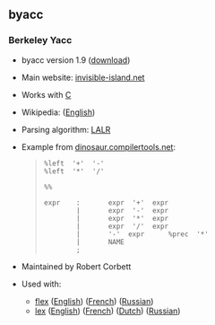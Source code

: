 ## byacc ##

### Berkeley Yacc ###

 *  byacc version 1.9 ([download][])
 *  Main website: [invisible-island.net][]
 *  Works with [C][]
 *  Wikipedia: ([English][])
 *  Parsing algorithm: [LALR][]
 *  Example from [dinosaur.compilertools.net][]:
    
    > ``````````
    > %left  '+'  '-'
    > %left  '*'  '/'
    > 
    > %%
    > 
    > expr    :       expr  '+'  expr
    >         |       expr  '-'  expr
    >         |       expr  '*'  expr
    >         |       expr  '/'  expr
    >         |       '-'  expr      %prec  '*'
    >         |       NAME
    >         ;
    > ``````````
 *  Maintained by Robert Corbett
 *  Used with:
    
     *  [flex][] ([English][English 1]) ([French][]) ([Russian][])
     *  [lex][] ([English][English 2]) ([French][French 1]) ([Dutch][]) ([Russian][Russian 1])


[download]: ftp://ftp.cs.berkeley.edu/pub/4bsd/byacc.1.9.tar.Z
[invisible-island.net]: http://invisible-island.net/byacc/byacc.html
[C]: http://101companies.org/wiki/Language:C
[English]: https://en.wikipedia.org/wiki/Berkeley%20Yacc
[LALR]: https://en.wikipedia.org/wiki/LALR_parser
[dinosaur.compilertools.net]: http://dinosaur.compilertools.net/yacc/index.html
[flex]: https://github.com/westes/flex
[English 1]: https://en.wikipedia.org/wiki/Flex_%28lexical_analyser_generator%29
[French]: https://fr.wikipedia.org/wiki/Flex_%28logiciel%29
[Russian]: https://ru.wikipedia.org/wiki/Flex_%28%D0%B3%D0%B5%D0%BD%D0%B5%D1%80%D0%B0%D1%82%D0%BE%D1%80_%D0%BB%D0%B5%D0%BA%D1%81%D0%B8%D1%87%D0%B5%D1%81%D0%BA%D0%B8%D1%85_%D0%B0%D0%BD%D0%B0%D0%BB%D0%B8%D0%B7%D0%B0%D1%82%D0%BE%D1%80%D0%BE%D0%B2%29
[lex]: http://dinosaur.compilertools.net/#lex
[English 2]: https://en.wikipedia.org/wiki/Lex_%28software%29
[French 1]: https://fr.wikipedia.org/wiki/Lex_%28logiciel%29
[Dutch]: https://nl.wikipedia.org/wiki/Lex_%28computerprogramma%29
[Russian 1]: https://ru.wikipedia.org/wiki/Lex